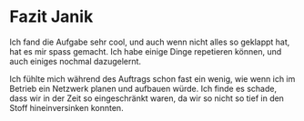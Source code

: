 # Fazit Janik

Ich fand die Aufgabe sehr cool, und auch wenn nicht alles so geklappt hat, hat es mir spass gemacht. 
Ich habe einige Dinge repetieren können, und auch einiges nochmal dazugelernt.

Ich fühlte mich während des Auftrags schon fast ein wenig, wie wenn ich im Betrieb ein Netzwerk planen
und aufbauen würde. Ich finde es schade, dass wir in der Zeit so eingeschränkt waren, da wir so nicht so 
tief in den Stoff hineinversinken konnten. 

